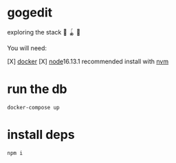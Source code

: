 # gogedit

exploring the stack 🔫 🪀 🤖

You will need:

[X] [docker](https://docs.docker.com/)
[X] [node](https://nodejs.org/en/)16.13.1 recommended install with [nvm](https://github.com/nvm-sh/nvm)

# run the db

`docker-compose up`

# install deps

`npm i`